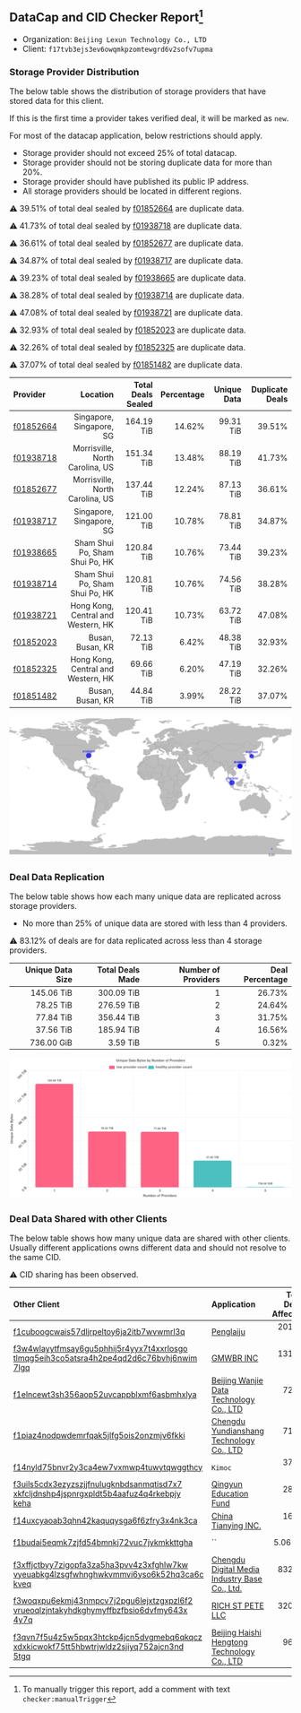 ## DataCap and CID Checker Report[^1]
 - Organization: `Beijing Lexun Technology Co., LTD`
 - Client: `f17tvb3ejs3ev6owqmkpzomtewgrd6v2sofv7upma`
### Storage Provider Distribution
The below table shows the distribution of storage providers that have stored data for this client.

If this is the first time a provider takes verified deal, it will be marked as `new`.

For most of the datacap application, below restrictions should apply.
 - Storage provider should not exceed 25% of total datacap.
 - Storage provider should not be storing duplicate data for more than 20%.
 - Storage provider should have published its public IP address.
 - All storage providers should be located in different regions.

⚠️ 39.51% of total deal sealed by [f01852664](https://filfox.info/en/address/f01852664) are duplicate data.

⚠️ 41.73% of total deal sealed by [f01938718](https://filfox.info/en/address/f01938718) are duplicate data.

⚠️ 36.61% of total deal sealed by [f01852677](https://filfox.info/en/address/f01852677) are duplicate data.

⚠️ 34.87% of total deal sealed by [f01938717](https://filfox.info/en/address/f01938717) are duplicate data.

⚠️ 39.23% of total deal sealed by [f01938665](https://filfox.info/en/address/f01938665) are duplicate data.

⚠️ 38.28% of total deal sealed by [f01938714](https://filfox.info/en/address/f01938714) are duplicate data.

⚠️ 47.08% of total deal sealed by [f01938721](https://filfox.info/en/address/f01938721) are duplicate data.

⚠️ 32.93% of total deal sealed by [f01852023](https://filfox.info/en/address/f01852023) are duplicate data.

⚠️ 32.26% of total deal sealed by [f01852325](https://filfox.info/en/address/f01852325) are duplicate data.

⚠️ 37.07% of total deal sealed by [f01851482](https://filfox.info/en/address/f01851482) are duplicate data.

| Provider                                              |                           Location | Total Deals Sealed | Percentage | Unique Data | Duplicate Deals |
| :---------------------------------------------------- | ---------------------------------: | -----------------: | ---------: | ----------: | --------------: |
| [f01852664](https://filfox.info/en/address/f01852664) |           Singapore, Singapore, SG |         164.19 TiB |     14.62% |   99.31 TiB |          39.51% |
| [f01938718](https://filfox.info/en/address/f01938718) |    Morrisville, North Carolina, US |         151.34 TiB |     13.48% |   88.19 TiB |          41.73% |
| [f01852677](https://filfox.info/en/address/f01852677) |    Morrisville, North Carolina, US |         137.44 TiB |     12.24% |   87.13 TiB |          36.61% |
| [f01938717](https://filfox.info/en/address/f01938717) |           Singapore, Singapore, SG |         121.00 TiB |     10.78% |   78.81 TiB |          34.87% |
| [f01938665](https://filfox.info/en/address/f01938665) |     Sham Shui Po, Sham Shui Po, HK |         120.84 TiB |     10.76% |   73.44 TiB |          39.23% |
| [f01938714](https://filfox.info/en/address/f01938714) |     Sham Shui Po, Sham Shui Po, HK |         120.81 TiB |     10.76% |   74.56 TiB |          38.28% |
| [f01938721](https://filfox.info/en/address/f01938721) | Hong Kong, Central and Western, HK |         120.41 TiB |     10.73% |   63.72 TiB |          47.08% |
| [f01852023](https://filfox.info/en/address/f01852023) |                   Busan, Busan, KR |          72.13 TiB |      6.42% |   48.38 TiB |          32.93% |
| [f01852325](https://filfox.info/en/address/f01852325) | Hong Kong, Central and Western, HK |          69.66 TiB |      6.20% |   47.19 TiB |          32.26% |
| [f01851482](https://filfox.info/en/address/f01851482) |                   Busan, Busan, KR |          44.84 TiB |      3.99% |   28.22 TiB |          37.07% |

![Provider Distribution](https://raw.githubusercontent.com/data-preservation-programs/filplus-checker-assets/main/filecoin-project/filecoin-plus-large-datasets/issues/395/1671096665126.png)
### Deal Data Replication
The below table shows how each many unique data are replicated across storage providers.
- No more than 25% of unique data are stored with less than 4 providers.

⚠️ 83.12% of deals are for data replicated across less than 4 storage providers.

| Unique Data Size | Total Deals Made | Number of Providers | Deal Percentage |
| ---------------: | ---------------: | ------------------: | --------------: |
|       145.06 TiB |       300.09 TiB |                   1 |          26.73% |
|        78.25 TiB |       276.59 TiB |                   2 |          24.64% |
|        77.84 TiB |       356.44 TiB |                   3 |          31.75% |
|        37.56 TiB |       185.94 TiB |                   4 |          16.56% |
|       736.00 GiB |         3.59 TiB |                   5 |           0.32% |

![Replication Distribution](https://raw.githubusercontent.com/data-preservation-programs/filplus-checker-assets/main/filecoin-project/filecoin-plus-large-datasets/issues/395/1671096665893.png)
### Deal Data Shared with other Clients
The below table shows how many unique data are shared with other clients.
Usually different applications owns different data and should not resolve to the same CID.

⚠️ CID sharing has been observed.

| Other Client                                                                                                                                                                                                              | Application                                                                                                                    | Total Deals Affected | Unique CIDs |        Verifier |
| :------------------------------------------------------------------------------------------------------------------------------------------------------------------------------------------------------------------------ | :----------------------------------------------------------------------------------------------------------------------------- | -------------------: | ----------: | --------------: |
| [f1cuboogcwais57dljrpeltoy6ja2itb7wvwmrl3q](https://filfox.info/en/address/f1cuboogcwais57dljrpeltoy6ja2itb7wvwmrl3q)                                                                                                     | [Penglaiju](https://github.com/filecoin-project/filecoin-plus-large-datasets/issues/400)                                       |           201.72 TiB |       2,994 | LDN v3 multisig |
| [f3w4wlayytfmsay6gu5phhij5r4yyx7t4xxrlosgo<br/>tlmqg5eih3co5atsra4h2pe4qd2d6c76bvhj6nwim<br/>7lgq](https://filfox.info/en/address/f3w4wlayytfmsay6gu5phhij5r4yyx7t4xxrlosgotlmqg5eih3co5atsra4h2pe4qd2d6c76bvhj6nwim7lgq) | [GMWBR INC](https://github.com/filecoin-project/filecoin-plus-large-datasets/issues/73)                                        |           131.09 TiB |       1,886 | LDN v3 multisig |
| [f1elncewt3sh356aop52uvcappblxmf6asbmhxlya](https://filfox.info/en/address/f1elncewt3sh356aop52uvcappblxmf6asbmhxlya)                                                                                                     | [Beijing Wanjie Data Technology Co\., LTD](https://github.com/filecoin-project/filecoin-plus-large-datasets/issues/404)        |            72.72 TiB |       1,446 | LDN v3 multisig |
| [f1piaz4nodpwdemrfqak5jlfg5ois2onzmjv6fkki](https://filfox.info/en/address/f1piaz4nodpwdemrfqak5jlfg5ois2onzmjv6fkki)                                                                                                     | [Chengdu Yundianshang Technology Co\., LTD](https://github.com/filecoin-project/filecoin-plus-large-datasets/issues/399)       |            71.97 TiB |         919 | LDN v3 multisig |
| [f14nyld75bnvr2y3ca4ew7vxmwp4tuwytqwggthcy](https://filfox.info/en/address/f14nyld75bnvr2y3ca4ew7vxmwp4tuwytqwggthcy)                                                                                                     | `Kimoc`                                                                                                                        |            37.00 TiB |         829 | LDN v3 multisig |
| [f3uils5cdx3ezyzszjjfnulugknbdsanmqtisd7x7<br/>xkfcljdnshp4jspnrgxpldt5b4aafuz4q4rkebpjy<br/>keha](https://filfox.info/en/address/f3uils5cdx3ezyzszjjfnulugknbdsanmqtisd7x7xkfcljdnshp4jspnrgxpldt5b4aafuz4q4rkebpjykeha) | [Qingyun Education Fund](https://github.com/filecoin-project/filecoin-plus-large-datasets/issues/31)                           |            28.44 TiB |         568 | LDN v3 multisig |
| [f14uxcyaoab3qhn42kaquqysga6f6zfry3x4nk3ca](https://filfox.info/en/address/f14uxcyaoab3qhn42kaquqysga6f6zfry3x4nk3ca)                                                                                                     | [ China Tianying INC\.](https://github.com/filecoin-project/filecoin-plus-large-datasets/issues/426)                           |            16.69 TiB |         369 | LDN v3 multisig |
| [f1budai5eqmk7zjfd54bmnkj72vuc7jykmkkttgha](https://filfox.info/en/address/f1budai5eqmk7zjfd54bmnkj72vuc7jykmkkttgha)                                                                                                     | ``                                                                                                                             |             5.06 TiB |         105 |        LDN # 64 |
| [f3xffjctbyy7zigopfa3za5ha3pvv4z3xfghlw7kw<br/>vyeuabkg4lzsgfwhnghwkvmmvi6yso6k52hq3ca6c<br/>kveq](https://filfox.info/en/address/f3xffjctbyy7zigopfa3za5ha3pvv4z3xfghlw7kwvyeuabkg4lzsgfwhnghwkvmmvi6yso6k52hq3ca6ckveq) | [Chengdu Digital Media Industry Base Co\., Ltd\.](https://github.com/filecoin-project/filecoin-plus-large-datasets/issues/387) |           832.00 GiB |          17 | LDN v3 multisig |
| [f3woqxpu6ekmj43nmpcv7j2pgu6lejxtzgxpzl6f2<br/>vrueoqlzjntakyhdkghymyffbzfbsio6dvfmy643x<br/>4y7q](https://filfox.info/en/address/f3woqxpu6ekmj43nmpcv7j2pgu6lejxtzgxpzl6f2vrueoqlzjntakyhdkghymyffbzfbsio6dvfmy643x4y7q) | [RICH ST PETE LLC](https://github.com/filecoin-project/filecoin-plus-large-datasets/issues/64)                                 |           320.00 GiB |           5 | LDN v3 multisig |
| [f3qvn7f5u4z5w5pqx3htckp4jcn5dvgmebq6qkqcz<br/>xdxkicwokf75tt5hbwtrjwldz2sjiyq752ajcn3nd<br/>5tgq](https://filfox.info/en/address/f3qvn7f5u4z5w5pqx3htckp4jcn5dvgmebq6qkqczxdxkicwokf75tt5hbwtrjwldz2sjiyq752ajcn3nd5tgq) | [Beijing Haishi Hengtong Technology Co\., LTD](https://github.com/filecoin-project/filecoin-plus-large-datasets/issues/66)     |            96.00 GiB |           2 | LDN v3 multisig |

[^1]: To manually trigger this report, add a comment with text `checker:manualTrigger`
